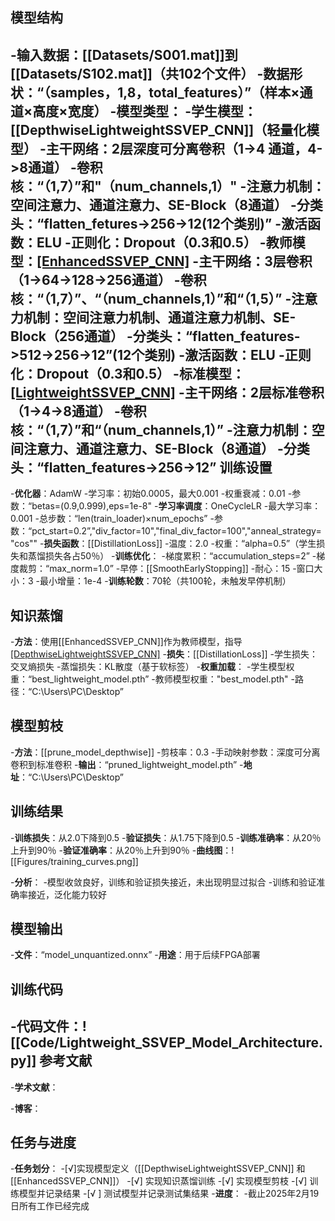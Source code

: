 **模型结构**
---
-**输入数据**：[[Datasets/S001.mat]]到[[Datasets/S102.mat]]（共102个文件）
-**数据形状**：“（samples，1,8，total_features）”（样本×通道×高度×宽度）
-**模型类型**：
	-**学生模型**：[[DepthwiseLightweightSSVEP_CNN]]（轻量化模型）
		-主干网络：2层深度可分离卷积（1->4 通道，4->8通道）
		-卷积核：“（1,7）”和"（num_channels,1）"
		-注意力机制：空间注意力、通道注意力、SE-Block（8通道）
		-分类头：“flatten_fetures->256->12(12个类别)”
		-激活函数：ELU
		-正则化：Dropout（0.3和0.5）
	-**教师模型**：[[EnhancedSSVEP_CNN]](增强模型)
		-主干网络：3层卷积（1->64->128->256通道）
		-卷积核：“（1,7）”、“（num_channels,1）”和“（1,5）”
		-注意力机制：空间注意力机制、通道注意力机制、SE-Block（256通道）
		-分类头：“flatten_features->512->256->12”(12个类别)
		-激活函数：ELU
		-正则化：Dropout（0.3和0.5）
	-**标准模型**：[[LightweightSSVEP_CNN]](标准卷积模型)
		-主干网络：2层标准卷积（1->4->8通道）
		-卷积核：“（1,7）”和“（num_channels,1）”
		-注意力机制：空间注意力、通道注意力、SE-Block（8通道）
		-分类头：“flatten_features->256->12”
**训练设置**
---
-**优化器**：AdamW
	-学习率：初始0.0005，最大0.001
	-权重衰减：0.01
	-参数：“betas=(0.9,0.999),eps=1e-8"
-**学习率调度**：OneCycleLR
	-最大学习率：0.001
	-总步数：“len(train_loader)×num_epochs”
	-参数：“pct_start=0.2”,"div_factor=10","final_div_factor=100","anneal_strategy="cos""
-**损失函数**：[[DistillationLoss]]
	-温度：2.0
	-权重：“alpha=0.5”（学生损失和蒸馏损失各占50％）
-**训练优化**：
	-梯度累积：“accumulation_steps=2”
	-梯度裁剪：“max_norm=1.0”
	-早停：[[SmoothEarlyStopping]]
		-耐心：15
		-窗口大小：3
		-最小增量：1e-4
-**训练轮数**：70轮（共100轮，未触发早停机制）

**知识蒸馏**
---
-**方法**：使用[[EnhancedSSVEP_CNN]]作为教师模型，指导[[DepthwiseLightweightSSVEP_CNN]](学生模型)
-**损失**：[[DistillationLoss]]
	-学生损失：交叉熵损失
	-蒸馏损失：KL散度（基于软标签）
-**权重加载**：
	-学生模型权重：“best_lightweight_model.pth”
	-教师模型权重："best_model.pth"
	-路径：“C:\Users\PC\Desktop”

**模型剪枝**
---
-**方法**：[[prune_model_depthwise]]
	-剪枝率：0.3
	-手动映射参数：深度可分离卷积到标准卷积
-**输出**：“pruned_lightweight_model.pth”
-**地址**：“C:\Users\PC\Desktop”

**训练结果**
---
-**训练损失**：从2.0下降到0.5
-**验证损失**：从1.75下降到0.5
-**训练准确率**：从20％上升到90％
-**验证准确率**：从20％上升到90％
-**曲线图**：![[Figures/training_curves.png]]

-**分析**：
	-模型收敛良好，训练和验证损失接近，未出现明显过拟合
	-训练和验证准确率接近，泛化能力较好

**模型输出**
---
-**文件**：“model_unquantized.onnx”
-**用途**：用于后续FPGA部署

**训练代码**
---
-代码文件：![[Code/Lightweight_SSVEP_Model_Architecture.py]]
**参考文献**
---
-**学术文献**：

-**博客**：


**任务与进度**
---
-**任务划分**：
	-[√]实现模型定义（[[DepthwiseLightweightSSVEP_CNN]] 和 [[EnhancedSSVEP_CNN]]） 
	-[√] 实现知识蒸馏训练 
	-[√] 实现模型剪枝 
	-[√] 训练模型并记录结果 
	-[√ ] 测试模型并记录测试集结果
-**进度**：
	-截止2025年2月19日所有工作已经完成







		